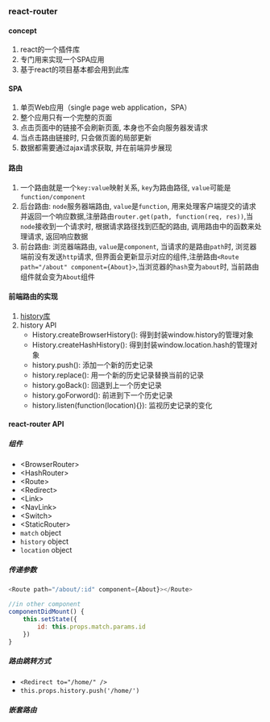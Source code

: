 ### react-router
#### concept
1. react的一个插件库
2. 专门用来实现一个SPA应用
3. 基于react的项目基本都会用到此库

#### SPA
1. 单页Web应用（single page web application，SPA）
2. 整个应用只有一个完整的页面
3. 点击页面中的链接不会刷新页面, 本身也不会向服务器发请求
4. 当点击路由链接时, 只会做页面的局部更新
5. 数据都需要通过ajax请求获取, 并在前端异步展现

#### 路由
1. 一个路由就是一个`key:value`映射关系, `key`为路由路径, `value`可能是`function/component`
2. 后台路由: `node`服务器端路由, `value`是`function`, 用来处理客户端提交的请求并返回一个响应数据,注册路由`router.get(path, function(req, res))`,当`node`接收到一个请求时, 根据请求路径找到匹配的路由, 调用路由中的函数来处理请求, 返回响应数据
3. 前台路由: 浏览器端路由, `value`是`component`, 当请求的是路由`path`时, 浏览器端前没有发送`http`请求, 但界面会更新显示对应的组件,注册路由`<Route path="/about" component={About}>`,当浏览器的`hash`变为`about`时, 当前路由组件就会变为`About`组件

#### 前端路由的实现
1. [history库](https://github.com/ReactTraining/history)
2. history API
    - History.createBrowserHistory(): 得到封装window.history的管理对象
    - History.createHashHistory(): 得到封装window.location.hash的管理对象
    - history.push(): 添加一个新的历史记录
    - history.replace(): 用一个新的历史记录替换当前的记录
    - history.goBack(): 回退到上一个历史记录
    - history.goForword(): 前进到下一个历史记录
    - history.listen(function(location){}): 监视历史记录的变化

#### react-router API
##### 组件
- \<BrowserRouter>
- \<HashRouter>
- \<Route>
- \<Redirect>
- \<Link>
- \<NavLink>
- \<Switch>
- \<StaticRouter>
- `match` object
- `history` object
- `location` object

##### 传递参数
```javascript
<Route path="/about/:id" component={About}></Route>

//in other component
componentDidMount() {
    this.setState({
        id: this.props.match.params.id
    })
}
```

##### 路由跳转方式
- `<Redirect to="/home/" />`
- `this.props.history.push('/home/')`

##### 嵌套路由
